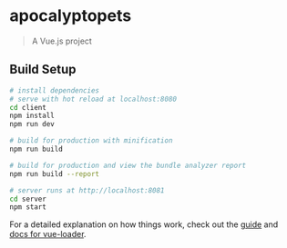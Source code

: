# apocalyptopets

> A Vue.js project

## Build Setup

``` bash
# install dependencies
# serve with hot reload at localhost:8080
cd client
npm install
npm run dev

# build for production with minification
npm run build

# build for production and view the bundle analyzer report
npm run build --report

# server runs at http://localhost:8081
cd server
npm start
```

For a detailed explanation on how things work, check out the [guide](http://vuejs-templates.github.io/webpack/) and [docs for vue-loader](http://vuejs.github.io/vue-loader).
